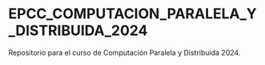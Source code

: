 # EPCC_COMPUTACION_PARALELA_Y_DISTRIBUIDA_2024
Repositorio para el curso de Computación Paralela y Distribuida 2024.
